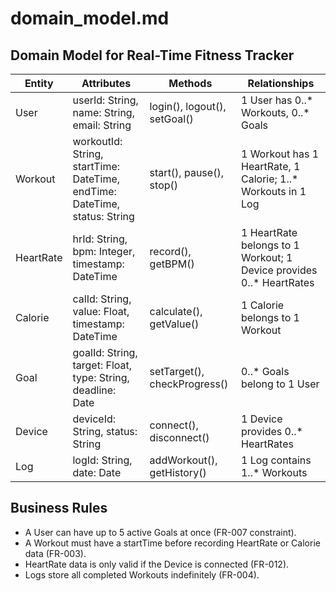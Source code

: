# domain_model.md

## Domain Model for Real-Time Fitness Tracker

| Entity     | Attributes                     | Methods                     | Relationships                          |
|------------|--------------------------------|-----------------------------|----------------------------------------|
| User       | userId: String, name: String, email: String | login(), logout(), setGoal() | 1 User has 0..* Workouts, 0..* Goals |
| Workout    | workoutId: String, startTime: DateTime, endTime: DateTime, status: String | start(), pause(), stop()   | 1 Workout has 1 HeartRate, 1 Calorie; 1..* Workouts in 1 Log |
| HeartRate  | hrId: String, bpm: Integer, timestamp: DateTime | record(), getBPM()         | 1 HeartRate belongs to 1 Workout; 1 Device provides 0..* HeartRates |
| Calorie    | calId: String, value: Float, timestamp: DateTime | calculate(), getValue()    | 1 Calorie belongs to 1 Workout       |
| Goal       | goalId: String, target: Float, type: String, deadline: Date | setTarget(), checkProgress() | 0..* Goals belong to 1 User         |
| Device     | deviceId: String, status: String | connect(), disconnect()    | 1 Device provides 0..* HeartRates    |
| Log        | logId: String, date: Date      | addWorkout(), getHistory() | 1 Log contains 1..* Workouts         |

## Business Rules
- A User can have up to 5 active Goals at once (FR-007 constraint).
- A Workout must have a startTime before recording HeartRate or Calorie data (FR-003).
- HeartRate data is only valid if the Device is connected (FR-012).
- Logs store all completed Workouts indefinitely (FR-004).

